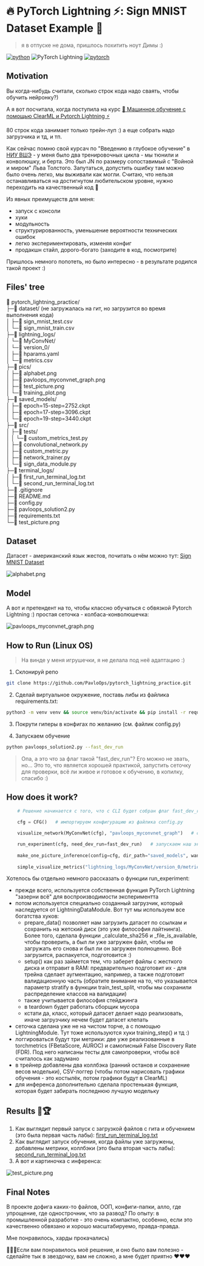 # 🔥 PyTorch Lightning ⚡️: Sign MNIST Dataset Example  🤗 

> я в отпуске не дома, пришлось похитить ноут Димы :)

[![python](https://img.shields.io/badge/Python-3.12-3776AB.svg?style=flat&logo=python&logoColor=white)](https://www.python.org)
![PyTorch Lightning](https://img.shields.io/badge/pytorch-lightning-blue.svg?logo=PyTorch%20Lightning)
[![pytorch](https://img.shields.io/badge/PyTorch-2.5.0-EE4C2C.svg?style=flat&logo=pytorch)](https://pytorch.org)

## Motivation
Вы когда-нибудь считали, сколько строк кода надо сваять, чтобы обучить нейронку?)

А я вот посчитала, когда поступила на курс [🤖 Машинное обучение с помощью ClearML и Pytorch Lightning ⚡](https://stepik.org/course/214389?auth=login)

80 строк кода занимает только трейн-луп :) а еще собрать надо загрузчика и тд, и тп. 

Как сейчас помню свой курсач по "Введению в глубокое обучение" в [НИУ ВШЭ](https://www.hse.ru/ma/mds/news/909801290.html) - у меня было два тренировочных цикла - мы тюнили и конволюшку, и берта. Это был JN по размеру сопоставимый с "Войной и миром" Льва Толстого. Запутаться, допустить ошибку там можно было очень легко, мы выживали как могли. Считаю, что нельзя останавливаться на достигнутом любительском уровне, нужно переходить на качественный код 🫡

Из явных преимуществ для меня:
- запуск с консоли
- хуки
- модульность
- структурированность, уменьшение вероятности технических ошибок
- легко экспериментировать, изменяя конфиг
- продакшн стайл, дорого-богато (заходите в код, посмотрите)

Пришлось немного попотеть, но было интересно - в результате родился такой проект :)

## Files' tree
📁 pytorch_lightning_practice/<br>
├─📁 dataset/ (не загружалась на гит, но загрузится во время выполнения кода)<br> 
│ ├─📄 sign_mnist_test.csv<br>
│ └─📄 sign_mnist_train.csv<br>
├─📁 lightning_logs/<br>
│ └─📁 MyConvNet/<br>
│   └─📁 version_0/<br>
│     ├─📄 hparams.yaml<br>
│     └─📄 metrics.csv<br>
├─📁 pics/<br>
│ ├─📄 alphabet.png<br>
│ ├─📄 pavloops_myconvnet_graph.png<br>
│ ├─📄 test_picture.png<br>
│ └─📄 training_plot.png<br>
├─📁 saved_models/<br>
│ ├─📄 epoch=15-step=2752.ckpt<br>
│ ├─📄 epoch=17-step=3096.ckpt<br>
│ └─📄 epoch=19-step=3440.ckpt<br>
├─📁 src/<br>
│ ├─📁 tests/<br>
│ │ └─📄 custom_metrics_test.py<br>
│ ├─📄 convolutional_network.py<br>
│ ├─📄 custom_metric.py<br>
│ ├─📄 network_trainer.py<br>
│ └─📄 sign_data_module.py<br>
├─📁 terminal_logs/<br>
│ ├─📄 first_run_terminal_log.txt<br>
│ └─📄 second_run_terminal_log.txt<br>
├─📄 .gitignore<br>
├─📄 README.md<br>
├─📄 config.py<br>
├─📄 pavloops_solution2.py<br>
├─📄 requirements.txt<br>
└─📄 test_picture.png<br>

## Dataset
Датасет - американский язык жестов, почитать о нём можно тут: [Sign MNIST Dataset](https://www.kaggle.com/datasets/datamunge/sign-language-mnist)

![alphabet.png](pics/alphabet.png)


## Model
А вот и претендент на то, чтобы классно обучаться с обвязкой Pytorch Lightning :) простая сеточка - колбаса-конволюшечка:

![pavloops_myconvnet_graph.png](pics/pavloops_myconvnet_graph.png)

## How to Run (Linux OS)

> На винде у меня игрушечки, я не делала под неё адаптацию :)

1. Склонируй репо
```bash
git clone https://github.com/PavloOps/pytorch_lightning_practice.git
```

2. Сделай виртуальное окружение, поставь либы из файлика requirements.txt:
```bash
python3 -m venv venv && source venv/bin/activate && pip install -r requirements.txt && pip install lightning[extra]
```

3. Покрути гиперы в конфигах по желанию (см. файлик config.py)

4. Запускаем обучение

```bash
python pavloops_solution2.py --fast_dev_run
```

> Опа, а это что за флаг такой "fast_dev_run"? Его можно не звать, но... Это то, что является хорошей практикой, запустить сеточку для проверки, всё ли живое и готовое к обучению, в копилку, спасибо :)

## How does it work?



```python
    # Решение начинается с того, что с CLI будет собран флаг fast_dev_run (по умолчанию он True)

    cfg = CFG()   # импортируем конфигурацию из файлика config.py

    visualize_network(MyConvNet(cfg), "pavloops_myconvnet_graph")   # создаем и сохраняем граф нейросети

    run_experiment(cfg, need_dev_run=fast_dev_run)   # запускаем наш эксперимент
    
    make_one_picture_inference(config=cfg, dir_path="saved_models", wanted_index=12)   # делаем инференс по желаемому индексу из тестового датасета
    
    simple_visualize_metrics("lightning_logs/MyConvNet/version_0/metrics.csv")   # смотрим графики обучения (пока тут, потом будет в ClearML)
```

Хотелось бы отдельно немного рассказать о функции run_experiment:
- прежде всего, используется собственная функция PyTorch Lightning "зазерни всё" для воспроизводимости экспериментта
- потом используется специально созданный загрузчик, который наследуется от LightningDataModule. Вот тут мы используем все богатства хуков:
  - prepare_data() позволяет нам загрузить датасет по ссылкам и сохранить на жетский диск (это уже философия лайтнинга). Более того, сделала функции _calculate_sha256 и _file_is_available, чтобы проверить, а был ли уже загружен файл, чтобы не загружать его снова и был ли он загружен полноценно. Всё загрузится, распакуется, подготовится :)
  - setup() как раз займется тем, что заберет файлы с жесткого диска и отправит в RAM: предварительно подготовит их - для трейна сделает аугментацию, например, а также подготовит валидационную часть (обратите внимание на то, что указывается параметр stratify в функции train_test_split, чтобы мы сохранили распределение классов на валидации)
  - также учитывается философия стейджинга
  - в teardown будет работать сборщик мусора
  - кстати да, класс, который датасет делает надо реализовать, иначе загрузчику нечем будет датасет клепать
- сеточка сделана уже не на чистом торче, а с помощью LightningModule. Тут тоже используются хуки training_step() и тд :)
- логгироваться будут три метрики: две уже реализованные в torchmetrics (FBetaScore, AUROC) и самописный False Discovery Rate (FDR). Под него написаны тесты для самопроверки, чтобы всё считалось как задумано
- в трейнер добавлены два коллбэка (ранний останов и сохранение весов модельки), CSV-логгер (чтобы потом нарисовать графики обучения - это костылёк, потом графики будут в ClearML)
- для инференса дополнительно сделала простенькая функция, которая будет забирать последнюю лучшую модельку


## Results  🎯🏆

1. Как выглядит первый запуск с загрузкой файлов с гита и обучением (это была первая часть лабы): [first_run_terminal_log.txt](terminal_logs%2Ffirst_run_terminal_log.txt)
2. Как выглядит запуск обучения, когда файлы уже загружены, добавлены метрики, коллбэки (это была вторая часть лабы): [second_run_terminal_log.txt](terminal_logs%2Fsecond_run_terminal_log.txt)
3. А вот и картиночка с инференса:

![test_picture.png](pics/test_picture.png)

## Final Notes

В проекте дофига каких-то файлов, ООП, конфиги-папки, алло, где упрощение, где однострочник, что за развод? По опыту: в промышленной разработке - это очень компактно, особенно, если это качественно обвязано и хорошо масштабируемо, правда-правда.

Мне понравилось, харды прокачались)

🌟🌟🌟Если вам понравилось моё решение, и оно было вам полезно - сделайте тык в звездочку, вам не сложно, а мне будет приятно ❤️❤️❤️

